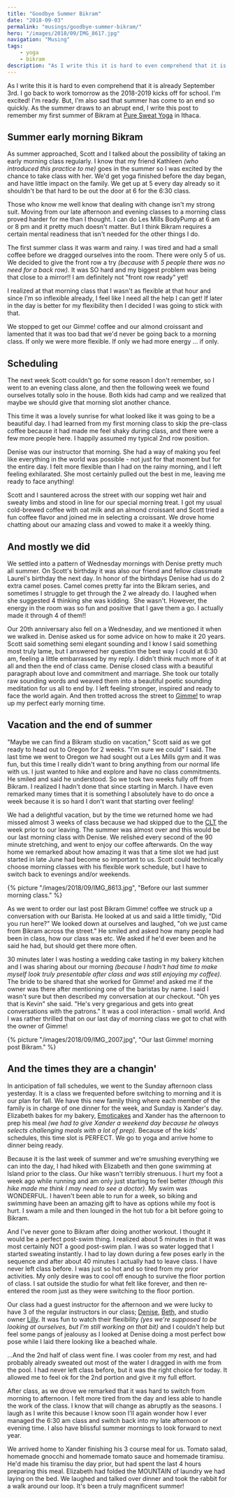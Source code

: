 ```yaml
---
title: "Goodbye Summer Bikram"
date: "2018-09-03"
permalink: "musings/goodbye-summer-bikram/"
hero: "/images/2018/09/IMG_8617.jpg"
navigation: "Musing"
tags:
    - yoga
    - bikram
description: "As I write this it is hard to even comprehend that it is already September 3rd. I go back to work tomorrow as the 2018-2019 kicks off for school. I'm excited! I'm ready. But, I'm also sad that summer has come to an end so quickly."
---
```


As I write this it is hard to even comprehend that it is already September 3rd. I go back to work tomorrow as the 2018-2019 kicks off for school. I'm excited! I'm ready. But, I'm also sad that summer has come to an end so quickly. As the summer draws to an abrupt end, I write this post to remember my first summer of Bikram at [Pure Sweat Yoga](https://puresweatyoga.com/) in Ithaca.

## Summer early morning Bikram

As summer approached, Scott and I talked about the possibility of taking an early morning class regularly. I know that my friend Kathleen _(who introduced this practice to me)_ goes in the summer so I was excited by the chance to take class with her. We'd get yoga finished before the day began, and have little impact on the family. We get up at 5 every day already so it shouldn't be that hard to be out the door at 6 for the 6:30 class.

Those who know me well know that dealing with change isn't my strong suit. Moving from our late afternoon and evening classes to a morning class proved harder for me than I thought. I can do Les Mills BodyPump at 6 am or 8 pm and it pretty much doesn't matter. But I think Bikram requires a certain mental readiness that isn't needed for the other things I do.

The first summer class it was warm and rainy. I was tired and had a small coffee before we dragged ourselves into the room. There were only 5 of us. We decided to give the front row a try _(because with 5 people there was no need for a back row)._ It was SO hard and my biggest problem was being that close to a mirror!! I am definitely not "front row ready" yet!

I realized at that morning class that I wasn't as flexible at that hour and since I'm so inflexible already, I feel like I need all the help I can get! If later in the day is better for my flexibility then I decided I was going to stick with that.

We stopped to get our Gimme! coffee and our almond croissant and lamented that it was too bad that we'd never be going back to a morning class. If only we were more flexible. If only we had more energy ... if only.

## Scheduling

The next week Scott couldn't go for some reason I don't remember, so I went to an evening class alone, and then the following week we found ourselves totally solo in the house. Both kids had camp and we realized that maybe we should give that morning slot another chance.

This time it was a lovely sunrise for what looked like it was going to be a beautiful day. I had learned from my first morning class to skip the pre-class coffee because it had made me feel shaky during class, and there were a few more people here. I happily assumed my typical 2nd row position.

Denise was our instructor that morning. She had a way of making you feel like everything in the world was possible - not just for that moment but for the entire day. I felt more flexible than I had on the rainy morning, and I left feeling exhilarated. She most certainly pulled out the best in me, leaving me ready to face anything!

Scott and I sauntered across the street with our sopping wet hair and sweaty limbs and stood in line for our special morning treat. I got my usual cold-brewed coffee with oat milk and an almond croissant and Scott tried a fun coffee flavor and joined me in selecting a croissant. We drove home chatting about our amazing class and vowed to make it a weekly thing.

## And mostly we did

We settled into a pattern of Wednesday mornings with Denise pretty much all summer. On Scott's birthday it was also our friend and fellow classmate Laurel's birthday the next day. In honor of the birthdays Denise had us do 2 extra camel poses. Camel comes pretty far into the Bikram series, and sometimes I struggle to get through the 2 we already do. I laughed when she suggested 4 thinking she was kidding.  She wasn't. However, the energy in the room was so fun and positive that I gave them a go. I actually made it through 4 of them!!

Our 20th anniversary also fell on a Wednesday, and we mentioned it when we walked in. Denise asked us for some advice on how to make it 20 years. Scott said something semi elegant sounding and I know I said something most truly lame, but I answered her question the best way I could at 6:30 am, feeling a little embarrassed by my reply. I didn't think much more of it at all and then the end of class came. Denise closed class with a beautiful paragraph about love and commitment and marriage. She took our totally raw sounding words and weaved them into a beautiful poetic sounding meditation for us all to end by. I left feeling stronger, inspired and ready to face the world again. And then trotted across the street to [Gimme!](https://gimmecoffee.com/) to wrap up my perfect early morning time.

## Vacation and the end of summer

"Maybe we can find a Bikram studio on vacation," Scott said as we got ready to head out to Oregon for 2 weeks. "I'm sure we could" I said. The last time we went to Oregon we had sought out a Les Mills gym and it was fun, but this time I really didn't want to bring anything from our normal life with us. I just wanted to hike and explore and have no class commitments. He smiled and said he understood. So we took two weeks fully off from Bikram. I realized I hadn't done that since starting in March. I have even remarked many times that it is something I absolutely have to do once a week because it is so hard I don't want that starting over feeling!

We had a delightful vacation, but by the time we returned home we had missed almost 3 weeks of class because we had skipped due to the [CLT](/triathlon/cayuga-lake-triathlon-2018/) the week prior to our leaving. The summer was almost over and this would be our last morning class with Denise. We relished every second of the 90 minute stretching, and went to enjoy our coffee afterwards. On the way home we remarked about how amazing it was that a time slot we had just started in late June had become so important to us. Scott could technically choose morning classes with his flexible work schedule, but I have to switch back to evenings and/or weekends.

{% picture "/images/2018/09/IMG_8613.jpg", "Before our last summer morning class." %}

As we went to order our last post Bikram Gimme! coffee we struck up a conversation with our Barista. He looked at us and said a little timidly, "Did you run here?" We looked down at ourselves and laughed, "oh we just came from Bikram across the street." He smiled and asked how many people had been in class, how our class was etc. We asked if he'd ever been and he said he had, but should get there more often.

30 minutes later I was hosting a wedding cake tasting in my bakery kitchen and I was sharing about our morning _(because I hadn't had time to make myself look truly presentable after class and was still enjoying my coffee)._ The bride to be shared that she worked for Gimme! and asked me if the owner was there after mentioning one of the baristas by name. I said I wasn't sure but then described my conversation at our checkout. "Oh yes that is Kevin" she said. "He's very gregarious and gets into great conversations with the patrons." It was a cool interaction - small world. And I was rather thrilled that on our last day of morning class we got to chat with the owner of Gimme!

{% picture "/images/2018/09/IMG_2007.jpg", "Our last Gimme! morning post Bikram." %}

## And the times they are a changin'

In anticipation of fall schedules, we went to the Sunday afternoon class yesterday. It is a class we frequented before switching to morning and it is our plan for fall. We have this new family thing where each member of the family is in charge of one dinner for the week, and Sunday is Xander's day. Elizabeth bakes for my bakery, [Emoticakes](http://www.emoticakes.com/) and Xander has the afternoon to prep his meal _(we had to give Xander a weekend day because he always selects challenging meals with a lot of prep)._ Because of the kids' schedules, this time slot is PERFECT. We go to yoga and arrive home to dinner being ready.

Because it is the last week of summer and we're smushing everything we can into the day, I had hiked with Elizabeth and then gone swimming at Island prior to the class. Our hike wasn't terribly strenuous. I hurt my foot a week ago while running and am only just starting to feel better _(though this hike made me think I may need to see a doctor)._ My swim was WONDERFUL. I haven't been able to run for a week, so biking and swimming have been an amazing gift to have as options while my foot is hurt. I swam a mile and then lounged in the hot tub for a bit before going to Bikram.

And I've never gone to Bikram after doing another workout. I thought it would be a perfect post-swim thing. I realized about 5 minutes in that it was most certainly NOT a good post-swim plan. I was so water logged that I started sweating instantly. I had to lay down during a few poses early in the sequence and after about 40 minutes I actually had to leave class. I have never left class before. I was just so hot and so tired from my prior activities. My only desire was to cool off enough to survive the floor portion of class. I sat outside the studio for what felt like forever, and then re-entered the room just as they were switching to the floor portion.

Our class had a guest instructor for the afternoon and we were lucky to have 3 of the regular instructors in our class; [Denise](https://puresweatyoga.com/denise-green/), [Beth](https://puresweatyoga.com/beth-rodgers/), and studio owner [Lilly](https://puresweatyoga.com/lilly-koken/). It was fun to watch their flexibility _(yes we're supposed to be looking at ourselves, but I'm still working on that bit)_ and I couldn't help but feel some pangs of jealousy as I looked at Denise doing a most perfect bow pose while I laid there looking like a beached whale.

...And the 2nd half of class went fine. I was cooler from my rest, and had probably already sweated out most of the water I dragged in with me from the pool. I had never left class before, but it was the right choice for today. It allowed me to feel ok for the 2nd portion and give it my full effort.

After class, as we drove we remarked that it was hard to switch from morning to afternoon. I felt more tired from the day and less able to handle the work of the class. I know that will change as abruptly as the seasons. I laugh as I write this because I know soon I'll again wonder how I ever managed the 6:30 am class and switch back into my late afternoon or evening time. I also have blissful summer mornings to look forward to next year.

We arrived home to Xander finishing his 3 course meal for us. Tomato salad, homemade gnocchi and homemade tomato sauce and homemade tiramisu. He'd made his tiramisu the day prior, but had spent the last 4 hours preparing this meal. Elizabeth had folded the MOUNTAIN of laundry we had laying on the bed. We laughed and talked over dinner and took the rabbit for a walk around our loop. It's been a truly magnificent summer!
